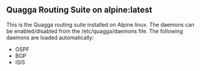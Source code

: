 ## Quagga Routing Suite on alpine:latest ##

This is the Quagga routing suite installed on Alpine linux. The daemons can be enabled/disabled from the /etc/quagga/daemons file. The following daemons are loaded automatically:

* OSPF
* BGP
* ISIS
